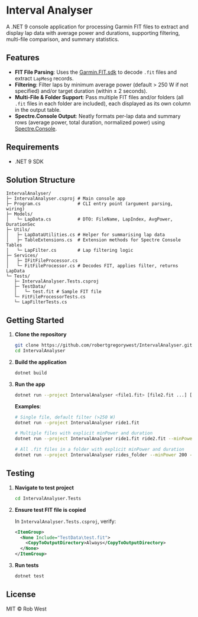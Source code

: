 # Interval Analyser

A .NET 9 console application for processing Garmin FIT files to extract and display lap data with average power and durations, supporting filtering, multi-file comparison, and summary statistics.

## Features

- **FIT File Parsing**: Uses the [Garmin.FIT.sdk](https://www.nuget.org/packages/Garmin.FIT.sdk) to decode `.fit` files and extract `LapMesg` records.
- **Filtering**: Filter laps by minimum average power (default > 250 W if not specified) and/or target duration (within ± 2 seconds).
- **Multi-File & Folder Support**: Pass multiple FIT files and/or folders (all `.fit` files in each folder are included), each displayed as its own column in the output table.
- **Spectre.Console Output**: Neatly formats per-lap data and summary rows (average power, total duration, normalized power) using [Spectre.Console](https://spectreconsole.net/).

## Requirements

- .NET 9 SDK

## Solution Structure

```
IntervalAnalyser/
├─ IntervalAnalyser.csproj # Main console app
├─ Program.cs              # CLI entry point (argument parsing, wiring)
├─ Models/
│   └─ LapData.cs          # DTO: FileName, LapIndex, AvgPower, DurationSec
├─ Utils/
│   ├─ LapDataUtilities.cs # Helper for summarising lap data
│   ├─ TableExtensions.cs  # Extension methods for Spectre Console Tables
│   └─ LapFilter.cs        # Lap filtering logic
├─ Services/
│   ├─ IFitFileProcessor.cs
│   └─ FitFileProcessor.cs # Decodes FIT, applies filter, returns LapData
└─ Tests/
   ├─ IntervalAnalyser.Tests.csproj
   ├─ TestData/
   │   └─ test.fit # Sample FIT file
   └─ FitFileProcessorTests.cs
   └─ LapFilterTests.cs
```

## Getting Started

1. **Clone the repository**

   ```bash
   git clone https://github.com/robertgregorywest/IntervalAnalyser.git
   cd IntervalAnalyser
   ```

2. **Build the application**

   ```bash
   dotnet build
   ```

3. **Run the app**

   ```bash
   dotnet run --project IntervalAnalyser <file1.fit> [file2.fit ...] [--minPower <watts>] [--targetDuration <hh:mm:ss>]
   ```

   **Examples**:

   ```bash
   # Single file, default filter (>250 W)
   dotnet run --project IntervalAnalyser ride1.fit

   # Multiple files with explicit minPower and duration
   dotnet run --project IntervalAnalyser ride1.fit ride2.fit --minPower 200 --targetDuration 00:03:30
   
   # All .fit files in a folder with explicit minPower and duration
   dotnet run --project IntervalAnalyser rides_folder --minPower 200 --targetDuration 00:03:30
   ```

## Testing

1. **Navigate to test project**

   ```bash
   cd IntervalAnalyser.Tests
   ```

2. **Ensure test FIT file is copied**

   In `IntervalAnalyser.Tests.csproj`, verify:

   ```xml
   <ItemGroup>
     <None Include="TestData\test.fit">
       <CopyToOutputDirectory>Always</CopyToOutputDirectory>
     </None>
   </ItemGroup>
   ```

3. **Run tests**

   ```bash
   dotnet test
   ```

## License

MIT © Rob West
